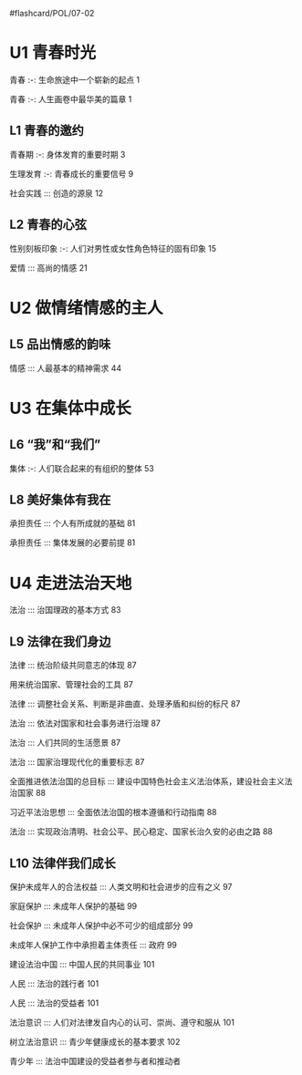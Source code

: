 #flashcard/POL/07-02 

# U1 青春时光

青春 :-: 生命旅途中一个崭新的起点 1

青春 :-: 人生画卷中最华美的篇章 1

## L1 青春的邀约

青春期 :-: 身体发育的重要时期 3

生理发育 :-: 青春成长的重要信号 9

社会实践 ::: 创造的源泉 12

## L2 青春的心弦

性别刻板印象 :-: 人们对男性或女性角色特征的固有印象 15

爱情 ::: 高尚的情感 21

# U2 做情绪情感的主人

## L5 品出情感的韵味

情感 ::: 人最基本的精神需求 44

# U3 在集体中成长

## L6 “我”和“我们”

集体 :-: 人们联合起来的有组织的整体 53

## L8 美好集体有我在 

承担责任 ::: 个人有所成就的基础 81

承担责任 ::: 集体发展的必要前提 81

# U4 走进法治天地

法治 ::: 治国理政的基本方式 83

## L9 法律在我们身边

法律 ::: 统治阶级共同意志的体现 87

用来统治国家、管理社会的工具 87

法律 ::: 调整社会关系、判断是非曲直、处理矛盾和纠纷的标尺 87

法治 ::: 依法对国家和社会事务进行治理 87

法治 ::: 人们共同的生活愿景 87

法治 ::: 国家治理现代化的重要标志 87

全面推进依法治国的总目标 ::: 建设中国特色社会主义法治体系，建设社会主义法治国家 88

习近平法治思想 ::: 全面依法治国的根本遵循和行动指南 88

法治 ::: 实现政治清明、社会公平、民心稳定、国家长治久安的必由之路 88

## L10 法律伴我们成长

保护未成年人的合法权益 ::: 人类文明和社会进步的应有之义 97

家庭保护 ::: 未成年人保护的基础 99

社会保护 ::: 未成年人保护中必不可少的组成部分 99

未成年人保护工作中承担着主体责任 ::: 政府 99

建设法治中国 ::: 中国人民的共同事业 101

人民 ::: 法治的践行者 101

人民 ::: 法治的受益者 101

法治意识 ::: 人们对法律发自内心的认可、崇尚、遵守和服从 101

树立法治意识 ::: 青少年健康成长的基本要求 102

青少年 ::: 法治中国建设的受益者参与者和推动者